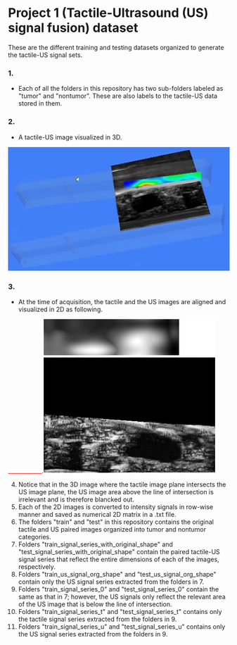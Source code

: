# Project 1 (Tactile-Ultrasound (US) signal fusion) dataset

These are the different training and testing datasets organized to generate the tactile-US signal sets.

### 1. 
- Each of all the folders in this repository has two sub-folders labeled as "tumor" and "nontumor". These are also labels to the tactile-US data stored in them.

### 2. 
- A tactile-US image visualized in 3D.

![Tctile-US image in 3D](Resources/In_3D.bmp)

### 3. 
- At the time of acquisition, the tactile and the US images are aligned and visualized in 2D as following.

<font color="red">____________.</font>![Tctile-US image in 2D](Resources/sample_tactile-US_img.png)

4. Notice that in the 3D image where the tactile image plane intersects the US image plane, the US image area above the line of intersection is irrelevant and is 
therefore blancked out.
5. Each of the 2D images is converted to intensity signals in row-wise manner and saved as numerical 2D matrix in a .txt file.
6. The folders "train" and "test" in this repository contains the original tactile and US paired images organized into tumor and nontumor categories.
7. Folders "train_signal_series_with_original_shape" and "test_signal_series_with_original_shape" contain the paired tactile-US signal series that reflect the entire 
dimensions of each of the images, respectively.
8. Folders "train_us_signal_org_shape" and "test_us_signal_org_shape" contain only the US signal series extracted from the folders in 7.
9. Folders "train_signal_series_0" and "test_signal_series_0" contain the same as that in 7; however, the US signals only reflect the relevant area of the US image 
that is below the line of intersection.
10. Folders "train_signal_series_t" and "test_signal_series_t" contains only the tactile signal series extracted from the folders in 9.
11. Folders "train_signal_series_u" and "test_signal_series_u" contains only the US signal series extracted from the folders in 9.
